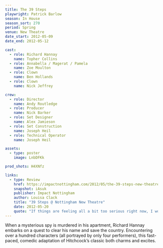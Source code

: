 ```yaml
---
title: The 39 Steps
playwright: Patrick Barlow
season: In House
season_sort: 270
period: Spring
venue: New Theatre
date_start: 2012-05-09
date_end: 2012-05-12

cast:
  - role: Richard Hannay
    name: Topher Collins
  - role: Annabella / Magerat / Pamela
    name: Zoe Moulton
  - role: Clown
    name: Ben Hollands
  - role: Clown
    name: Nick Jeffrey

crew:
  - role: Director
    name: Andy Routledge
  - role: Producer
    name: Nick Barker
  - role: Set Designer
    name: Alex Jamieson
  - role: Set Construction
    name: Joseph Heil
  - role: Technical Operator
    name: Joseph Heil

assets:
  - type: poster
    image: LnbDFKk

prod_shots: H4XNfz

links:
  - type: Review
    href: https://impactnottingham.com/2012/05/the-39-steps-new-theatre/
    snapshot: iAsuk
    publisher: Impact Nottingham
    author: Louisa Clack
    title: "39 Steps @ Nottingham New Theatre"
    date: 2012-05-20
    quote: "If things are feeling all a bit too serious right now, I would highly recommend a trip down to New Theatre to lose yourself in some light-hearted tomfoolery. It’s hard to worry about exams when all you actually care about is the mystery of The 39 Steps."
---
```


When a mysterious spy is murdered in his apartment, Richard Hannay embarks on a quest to clear his name and save the country. Encountering over a hundred characters (all portrayed by only four performers), this fast-paced, comedic adaptation of Hitchcock’s classic both charms and excites.
